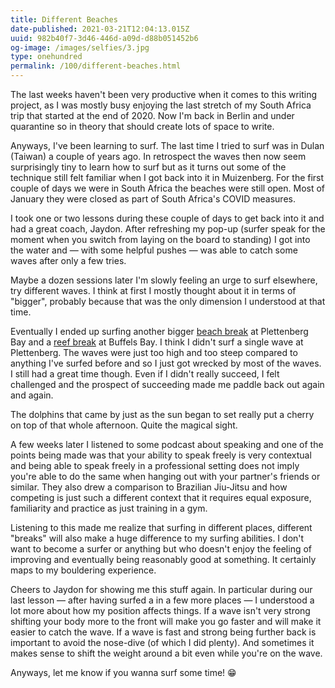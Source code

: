 ```yaml
---
title: Different Beaches
date-published: 2021-03-21T12:04:13.015Z
uuid: 982b40f7-3d46-446d-a09d-d88b051452b6
og-image: /images/selfies/3.jpg
type: onehundred
permalink: /100/different-beaches.html
---
```

The last weeks haven't been very productive when it comes to this writing project, as I was mostly busy enjoying the last stretch of my South Africa trip that started at the end of 2020. Now I'm back in Berlin and under quarantine so in theory that should create lots of space to write.  

Anyways, I've been learning to surf. The last time I tried to surf was in Dulan (Taiwan) a couple of years ago. In retrospect the waves then now seem surprisingly tiny to learn how to surf but as it turns out some of the technique still felt familiar when I got back into it in Muizenberg. For the first couple of days we were in South Africa the beaches were still open. Most of January they were closed as part of South Africa's COVID measures. 

I took one or two lessons during these couple of days to get back into it and had a great coach, Jaydon. After refreshing my pop-up (surfer speak for the moment when you switch from laying on the board to standing) I got into the water and — with some helpful pushes — was able to catch some waves after only a few tries. 

Maybe a dozen sessions later I'm slowly feeling an urge to surf elsewhere, try different waves. I think at first I mostly thought about it in terms of "bigger", probably because that was the only dimension I understood at that time. 

Eventually I ended up surfing another bigger [beach break](https://en.wikipedia.org/wiki/Surf_break#Beach_break) at Plettenberg Bay and a [reef break](https://en.wikipedia.org/wiki/Surf_break#Reef_break) at Buffels Bay. I think I didn't surf a single wave at Plettenberg. The waves were just too high and too steep compared to anything I've surfed before and so I just got wrecked by most of the waves. I still had a great time though. Even if I didn't really succeed, I felt challenged and the prospect of succeeding made me paddle back out again and again. 

The dolphins that came by just as the sun began to set really put a cherry on top of that whole afternoon. Quite the magical sight. 

A few weeks later I listened to some podcast about speaking and one of the points being made was that your ability to speak freely is very contextual and being able to speak freely in a professional setting does not imply you're able to do the same when hanging out with your partner's friends or similar. They also drew a comparison to Brazilian Jiu-Jitsu and how competing is just such a different context that it requires equal exposure, familiarity and practice as just training in a gym.

Listening to this made me realize that surfing in different places, different "breaks" will also make a huge difference to my surfing abilities. I don't want to become a surfer or anything but who doesn't enjoy the feeling of improving and eventually being reasonably good at something. It certainly maps to my bouldering experience. 

Cheers to Jaydon for showing me this stuff again. In particular during our last lesson — after having surfed a in a few more places — I understood a lot more about how my position affects things. If a wave isn't very strong shifting your body more to the front will make you go faster and will make it easier to catch the wave. If a wave is fast and strong being further back is important to avoid the nose-dive (of which I did plenty). And sometimes it makes sense to shift the weight around a bit even while you're on the wave. 

Anyways, let me know if you wanna surf some time! 😁